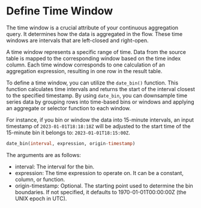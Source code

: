 # Define Time Window

The time window is a crucial attribute of your continuous aggregation query. It determines how the data is aggregated in the flow.
These time windows are intervals that are left-closed and right-open.

A time window represents a specific range of time. Data from the source table is mapped to the corresponding window based on the time index column. Each time window corresponds to one calculation of an aggregation expression, resulting in one row in the result table.

To define a time window, you can utilize the `date_bin()` function. This function calculates time intervals and returns the start of the interval closest to the specified timestamp. By using `date_bin`, you can downsample time series data by grouping rows into time-based bins or windows and applying an aggregate or selector function to each window.

For instance, if you bin or window the data into 15-minute intervals, an input timestamp of `2023-01-01T18:18:18Z` will be adjusted to the start time of the 15-minute bin it belongs to: `2023-01-01T18:15:00Z`.

```sql
date_bin(interval, expression, origin-timestamp)
```

The arguments are as follows:

- interval: The interval for the bin.
- expression: The time expression to operate on. It can be a constant, column, or function.
- origin-timestamp: Optional. The starting point used to determine the bin boundaries. If not specified, it defaults to 1970-01-01T00:00:00Z (the UNIX epoch in UTC).
